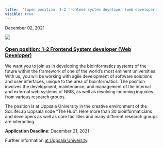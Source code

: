 ```yaml
---
title:  '[open position: 1-2 frontend system developer (web developer)](<> "permalink for open position: 1-2 frontend system developer \(web developer\)")'
visible: true
---
```

    

December 02, 2021

[![](/assets/img/logos/icon-share-twitter.png)](<https://twitter.com/share?url=https://nbis.se/news/2021/12/02/developer-frontend/> "Tweet it!")

###  [Open position: 1-2 Frontend System developer (Web Developer)](<> "Permalink for Open position: 1-2 Frontend System developer \(Web Developer\)")

We want you to join us in developing the bioinformatics systems of the future within the framework of one of the world’s most eminent universities. With us, you will be working with agile development of software solutions and user interfaces, unique to the area of bioinformatics. The position involves the development, maintenance, and management of the internal and external web systems of NBIS, as well as resolving incoming inquiries from various research groups.

The position is at Uppsala University in the creative environment of the SciLifeLab Uppsala node “The Hub”. Here more than 30 bioinformaticians and developers as well as core facilities and many different research groups are interacting.

**Application Deadline:** December 21, 2021

Further information [at Uppsala University](<https://uu.varbi.com/en/what:job/jobID:453471/>).
